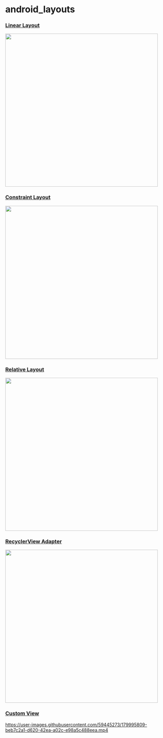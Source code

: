# android_layouts

### [Linear Layout](layouts/src/main/res/layout/layout_linear.xml)

<img src="https://user-images.githubusercontent.com/59445273/179497336-22984151-2a21-4ccc-a755-d2a609433aef.png" height="480">

### [Constraint Layout](layouts/src/main/res/layout/layout_constraint.xml)

<img src="https://user-images.githubusercontent.com/59445273/179506501-cd94e9d4-38c3-44d3-a796-0b6190a2515b.png" height="480">

### [Relative Layout](layouts/src/main/res/layout/layout_relative.xml)

<img src="https://user-images.githubusercontent.com/59445273/179512859-23857b33-37e1-44a7-9bf6-89cd4871ad16.png" height="480">

### [RecyclerView Adapter](recycler_view/src/main/java/com/example/layouts/UserAdapter.kt)

<img src="https://user-images.githubusercontent.com/59445273/179693402-f292534f-0c95-44ed-ac49-fb610354cb52.png" height="480">

### [Custom View](custom_view/src/main/java/com/example/custom_view/MyCustomView.kt)

https://user-images.githubusercontent.com/59445273/179995809-beb7c2a1-d620-42ea-a02c-e98a5c488eea.mp4

